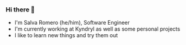 ### Hi there 👋
- I'm Salva Romero (he/him), Software Engineer
- I'm currently working at Kyndryl as well as some personal projects
- I like to learn new things and try them out
